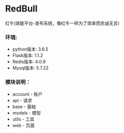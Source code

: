 # RedBull
红牛(效能平台-发布系统，像红牛一样为了效率而忠诚无言)

### 环境:

* python版本: 3.6.5  
* Flask版本: 1.1.2  
* Redis版本: 4.0.9  
* Mysql版本: 5.7.22  


### 模块说明：
* account - 账户
* api - 请求
* base - 基础
* models - 模型
* utlis - 工具
* web - 页面

